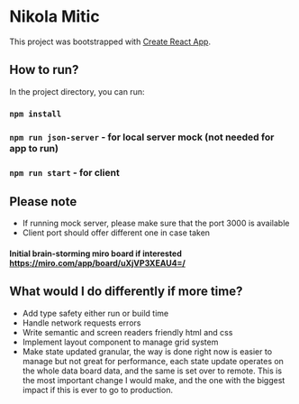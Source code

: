 # Nikola Mitic

This project was bootstrapped with [Create React App](https://github.com/facebook/create-react-app).

## How to run?

In the project directory, you can run:

### `npm install`

### `npm run json-server` - for local server mock (not needed for app to run)

### `npm run start` - for client

## Please note

- If running mock server, please make sure that the port 3000 is available
- Client port should offer different one in case taken

#### Initial brain-storming miro board if interested https://miro.com/app/board/uXjVP3XEAU4=/

## What would I do differently if more time?

- Add type safety either run or build time
- Handle network requests errors
- Write semantic and screen readers friendly html and css
- Implement layout component to manage grid system
- Make state updated granular, the way is done right now is easier to manage but not great for performance, each
  state update operates on the whole data board data, and the same is set over to remote. This is the most important
  change I would make, and the one with the biggest impact if this is ever to go to production.  

